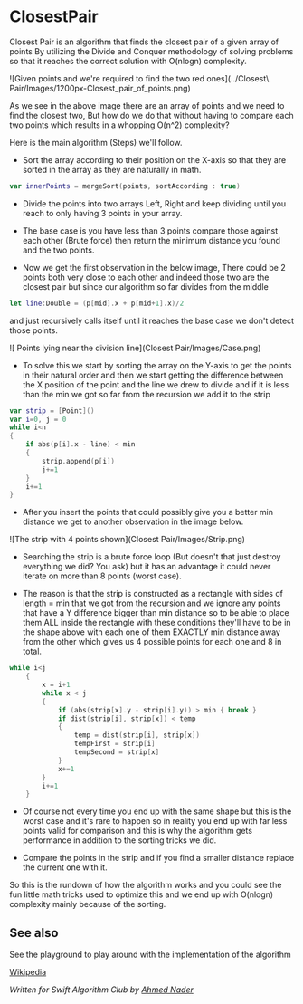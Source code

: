 # ClosestPair

Closest Pair is an algorithm that finds the closest pair of a given array of points By utilizing the Divide and Conquer methodology of solving problems so that it reaches the correct solution with O(nlogn) complexity.

![Given points and we're required to find the two red ones](../Closest\ Pair/Images/1200px-Closest_pair_of_points.png)

As we see in the above image there are an array of points and we need to find the closest two, But how do we do that without having to compare each two points which results in a whopping O(n^2) complexity?

Here is the main algorithm (Steps) we'll follow.

- Sort the array according to their position on the X-axis so that they are sorted in the array as they are naturally in math.

```swift
var innerPoints = mergeSort(points, sortAccording : true)
```

- Divide the points into two arrays Left, Right and keep dividing until you reach to only having 3 points in your array.

- The base case is you have less than 3 points compare those against each other (Brute force) then return the minimum distance you found and the two points.

- Now we get the first observation in the below image, There could be 2 points both very close to each other and indeed those two are the closest pair but since our algorithm so far divides from the middle
 
```swift
let line:Double = (p[mid].x + p[mid+1].x)/2
```

and just recursively calls itself until it reaches the base case we don't detect those points.

![ Points lying near the division line](Closest Pair/Images/Case.png)

- To solve this we start by sorting the array on the Y-axis to get the points in their natural order and then we start getting the difference between the X position of the point and the line we drew to divide and if it is less than the min we got so far from the recursion we add it to the strip 

```swift
var strip = [Point]()   
var i=0, j = 0
while i<n
{
	if abs(p[i].x - line) < min
	{
		strip.append(p[i])
		j+=1
	}
	i+=1
}
```

- After you insert the points that could possibly give you a better min distance we get to another observation in the image below.

![The strip with 4 points shown](Closest Pair/Images/Strip.png)

- Searching the strip is a brute force loop (But doesn't that just destroy everything we did? You ask) but it has an advantage it could never iterate on more than 8 points (worst case).

- The reason is that the strip is constructed as a rectangle with sides of length = min that we got from the recursion and we ignore any points that have a Y difference bigger than min distance so to be able to place them ALL inside the rectangle with these conditions they'll have to be in the shape above with each one of them EXACTLY min distance away from the other which gives us 4 possible points for each one and 8 in total.

```swift
while i<j
    {
        x = i+1
        while x < j
        {
            if (abs(strip[x].y - strip[i].y)) > min { break }
            if dist(strip[i], strip[x]) < temp
            {
                temp = dist(strip[i], strip[x])
                tempFirst = strip[i]
                tempSecond = strip[x]
            }
            x+=1
        }
        i+=1
    }
```

- Of course not every time you end up with the same shape but this is the worst case and it's rare to happen so in reality you end up with far less points valid for comparison and this is why the algorithm gets performance in addition to the sorting tricks we did.

- Compare the points in the strip and if you find a smaller distance replace the current one with it.


So this is the rundown of how the algorithm works and you could see the fun little math tricks used to optimize this and we end up with O(nlogn) complexity mainly because of the sorting.


## See also

See the playground to play around with the implementation of the algorithm

[Wikipedia](https://en.wikipedia.org/wiki/Closest_pair_of_points_problem)

*Written for Swift Algorithm Club by [Ahmed Nader](https://github.com/ahmednader42)*
